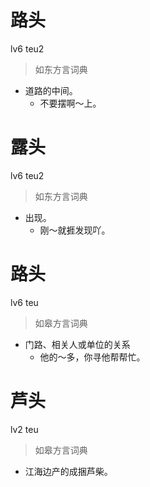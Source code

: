 # 路头
lv6 teu2
> 如东方言词典
- 道路的中间。
  - 不要摆啊～上。

# 露头
lv6 teu2
> 如东方言词典
- 出现。
  - 刚～就捱发现吖。

# 路头
lv6 teu
> 如皋方言词典
- 门路、相关人或单位的关系
  - 他的～多，你寻他帮帮忙。

# 芦头
lv2 teu
> 如皋方言词典
- 江海边产的成捆芦柴。
